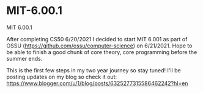 # MIT-6.00.1
MIT 6.00.1

After completing CS50 6/20/2021 I decided to start MIT 6.001 as part of OSSU (https://github.com/ossu/computer-science) on 6/21/2021. Hope to be able to finish a good chunk of core theory, core programming before the summer ends. 

This is the first few steps in my two year journey so stay tuned! I'll be posting updates on my blog so check it out: https://www.blogger.com/u/1/blog/posts/6325277315586462242?hl=en
